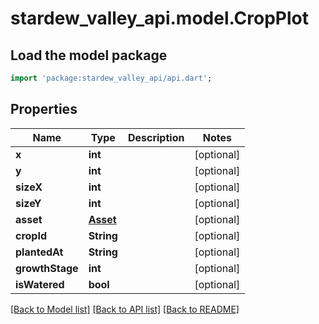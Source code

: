 # stardew_valley_api.model.CropPlot

## Load the model package
```dart
import 'package:stardew_valley_api/api.dart';
```

## Properties
Name | Type | Description | Notes
------------ | ------------- | ------------- | -------------
**x** | **int** |  | [optional] 
**y** | **int** |  | [optional] 
**sizeX** | **int** |  | [optional] 
**sizeY** | **int** |  | [optional] 
**asset** | [**Asset**](Asset.md) |  | [optional] 
**cropId** | **String** |  | [optional] 
**plantedAt** | **String** |  | [optional] 
**growthStage** | **int** |  | [optional] 
**isWatered** | **bool** |  | [optional] 

[[Back to Model list]](../README.md#documentation-for-models) [[Back to API list]](../README.md#documentation-for-api-endpoints) [[Back to README]](../README.md)


